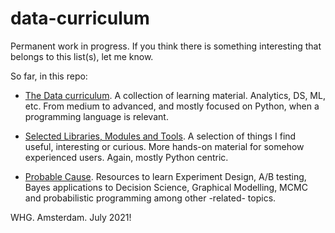 # data-curriculum
Permanent work in progress. If you think there is something interesting that belongs to this list(s), let me know.

So far, in this repo:

* [The Data curriculum](https://github.com/walter7878/data-curriculum/blob/master/datacurri.md ). A collection of learning material. Analytics, DS, ML, etc. From medium to advanced, and mostly focused on Python, when a programming language is relevant.

* [Selected Libraries, Modules and Tools](https://github.com/walter7878/data-curriculum/blob/master/libs.md). A selection of things I find useful, interesting or curious. More hands-on material for somehow experienced users. Again, mostly Python centric.

* [Probable Cause](https://github.com/walter7878/data-curriculum/blob/master/probacausalinfer.md). Resources to learn Experiment Design, A/B testing, Bayes applications to Decision Science, Graphical Modelling, MCMC and probabilistic programming among other -related- topics.

WHG.
Amsterdam.
July 2021!
